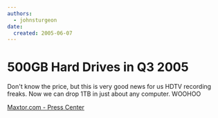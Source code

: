 ```yaml
---
authors:
  - johnsturgeon
date:
  created: 2005-06-07
---
```


# 500GB Hard Drives in Q3 2005

Don't know the price, but this is very good news for us HDTV recording freaks. Now we can drop 1TB in just about any computer. WOOHOO  
  
[Maxtor.com - Press Center](http://www.shareholder.com/maxtor/ReleaseDetail.cfm?ReleaseID=165162&reltype=Product&maxtor_section=press)
